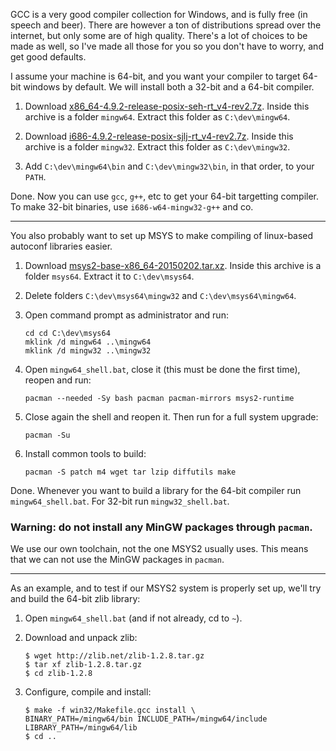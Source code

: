 GCC is a very good compiler collection for Windows, and is fully free (in speech and beer). There are however a ton of distributions spread over the internet, but only some are of high quality. There's a lot of choices to be made as well, so I've made all those for you so you don't have to worry, and get good defaults.

I assume your machine is 64-bit, and you want your compiler to target 64-bit windows by default. We will install both a 32-bit and a 64-bit compiler.

1. Download [x86_64-4.9.2-release-posix-seh-rt_v4-rev2.7z](http://sourceforge.net/projects/mingw-w64/files/Toolchains%20targetting%20Win64/Personal%20Builds/mingw-builds/4.9.2/threads-posix/seh/x86_64-4.9.2-release-posix-seh-rt_v4-rev2.7z/download). Inside this archive is a folder `mingw64`. Extract this folder as `C:\dev\mingw64`.

2. Download [i686-4.9.2-release-posix-sjlj-rt_v4-rev2.7z](http://sourceforge.net/projects/mingw-w64/files/Toolchains%20targetting%20Win32/Personal%20Builds/mingw-builds/4.9.2/threads-posix/sjlj/i686-4.9.2-release-posix-sjlj-rt_v4-rev2.7z/download). Inside this archive is a folder `mingw32`. Extract this folder as `C:\dev\mingw32`.

3. Add `C:\dev\mingw64\bin` and `C:\dev\mingw32\bin`, in that order, to your `PATH`.

Done. Now you can use `gcc`, `g++`, etc to get your 64-bit targetting compiler. To make 32-bit binaries, use `i686-w64-mingw32-g++` and co.

---

You also probably want to set up MSYS to make compiling of linux-based autoconf libraries easier.

1. Download [msys2-base-x86_64-20150202.tar.xz](http://sourceforge.net/projects/msys2/files/Base/x86_64/msys2-base-x86_64-20150202.tar.xz/download). Inside this archive is a folder `msys64`. Extract it to `C:\dev\msys64`.

2. Delete folders `C:\dev\msys64\mingw32` and `C:\dev\msys64\mingw64`.

3. Open command prompt as administrator and run:

   ```
   cd cd C:\dev\msys64
   mklink /d mingw64 ..\mingw64
   mklink /d mingw32 ..\mingw32
   ```

4. Open `mingw64_shell.bat`, close it (this must be done the first time), reopen and run:

   ```
   pacman --needed -Sy bash pacman pacman-mirrors msys2-runtime
   ```

5. Close again the shell and reopen it. Then run for a full system upgrade:

   ```
   pacman -Su
   ```

6. Install common tools to build:

   ```
   pacman -S patch m4 wget tar lzip diffutils make
   ```

Done. Whenever you want to build a library for the 64-bit compiler run `mingw64_shell.bat`. For 32-bit run `mingw32_shell.bat`.

### Warning: do not install any MinGW packages through `pacman`.

We use our own toolchain, not the one MSYS2 usually uses. This means that we can not use the MinGW packages in `pacman`.

---

As an example, and to test if our MSYS2 system is properly set up, we'll try and build the 64-bit zlib library:

1. Open `mingw64_shell.bat` (and if not already, cd to `~`).

2. Download and unpack zlib:

   ```
   $ wget http://zlib.net/zlib-1.2.8.tar.gz
   $ tar xf zlib-1.2.8.tar.gz
   $ cd zlib-1.2.8
   ```

3. Configure, compile and install:

   ```
   $ make -f win32/Makefile.gcc install \
   BINARY_PATH=/mingw64/bin INCLUDE_PATH=/mingw64/include LIBRARY_PATH=/mingw64/lib
   $ cd ..
   ```
